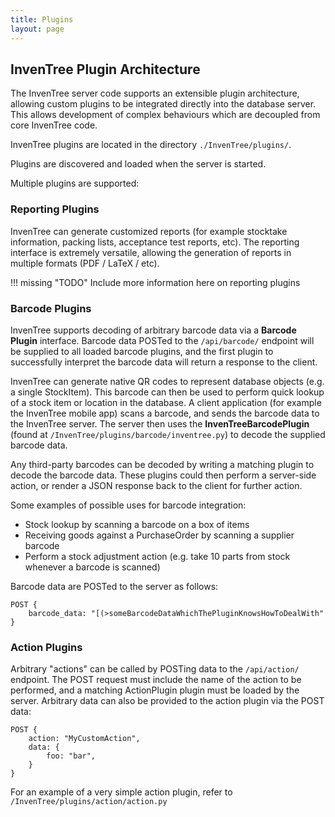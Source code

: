 ```yaml
---
title: Plugins
layout: page
---
```


## InvenTree Plugin Architecture

The InvenTree server code supports an extensible plugin architecture, allowing custom plugins to be integrated directly into the database server. This allows development of complex behaviours which are decoupled from core InvenTree code.

InvenTree plugins are located in the directory `./InvenTree/plugins/`.

Plugins are discovered and loaded when the server is started.

Multiple plugins are supported:

### Reporting Plugins

InvenTree can generate customized reports (for example stocktake information, packing lists, acceptance test reports, etc). The reporting interface is extremely versatile, allowing the generation of reports in multiple formats (PDF / LaTeX / etc).

!!! missing "TODO"
	Include more information here on reporting plugins

### Barcode Plugins

InvenTree supports decoding of arbitrary barcode data via a **Barcode Plugin** interface. Barcode data POSTed to the `/api/barcode/` endpoint will be supplied to all loaded barcode plugins, and the first plugin to successfully interpret the barcode data will return a response to the client.

InvenTree can generate native QR codes to represent database objects (e.g. a single StockItem). This barcode can then be used to perform quick lookup of a stock item or location in the database. A client application (for example the InvenTree mobile app) scans a barcode, and sends the barcode data to the InvenTree server. The server then uses the **InvenTreeBarcodePlugin** (found at `/InvenTree/plugins/barcode/inventree.py`) to decode the supplied barcode data.

Any third-party barcodes can be decoded by writing a matching plugin to decode the barcode data. These plugins could then perform a server-side action, or render a JSON response back to the client for further action.

Some examples of possible uses for barcode integration:

- Stock lookup by scanning a barcode on a box of items
- Receiving goods against a PurchaseOrder by scanning a supplier barcode
- Perform a stock adjustment action (e.g. take 10 parts from stock whenever a barcode is scanned)

Barcode data are POSTed to the server as follows:

```
POST {
    barcode_data: "[(>someBarcodeDataWhichThePluginKnowsHowToDealWith"
}
```

### Action Plugins

Arbitrary "actions" can be called by POSTing data to the `/api/action/` endpoint. The POST request must include the name of the action to be performed, and a matching ActionPlugin plugin must be loaded by the server. Arbitrary data can also be provided to the action plugin via the POST data:

```
POST {
    action: "MyCustomAction",
    data: {
        foo: "bar",
    }
}
```

For an example of a very simple action plugin, refer to `/InvenTree/plugins/action/action.py`